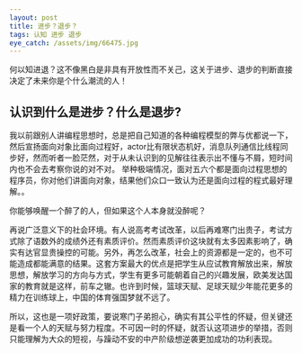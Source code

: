 ```yaml
---
layout: post
title: 进步？退步？ 
tags: 认知 进步 退步
eye_catch: /assets/img/66475.jpg
---
```


何以知进退？这不像黑白是非具有开放性而不关己，这关于进步、退步的判断直接决定了未来你是个什么潮流的人！

<!--more-->

## 认识到什么是进步？什么是退步?

我以前跟别人讲编程思想时，总是把自己知道的各种编程模型的弊与优都说一下，然后宣扬面向对象比面向过程好，actor比有限状态机好，消息队列通信比线程同步好，然而听者一脸茫然，对于从未认识到的见解往往表示出不懂与不屑，短时间内也不会去考察你说的对不对。
举种极端情况，面对五六个都是面向过程思想的程序员，你对他们讲面向对象，结果他们众口一致认为还是面向过程的程式最好理解。。

你能够唤醒一个醉了的人，但如果这个人本身就没醉呢？

再说广泛意义下的社会环境。有人说高考考试改革，以后再难寒门出贵子，考试方式除了语数外的成绩外还有素质评价。然而素质评价这块就有太多因素影响了，确实有达官显贵操控的可能。另外，再怎么改革，社会上的资源都是一定的，也不可能造成都能满意的结果。这套方案最大的优点是把学生从应试教育解放出来，解放思想，解放学习的方向与方式，学生有更多可能朝着自己的兴趣发展，欧美发达国家的教育就是这样，前车之辙。也许到时候，篮球天赋、足球天赋少年能花更多的精力在训练球上，中国的体育强国梦就不远了。

所以，这也是一项好政策，要说寒门子弟担心，确实有其公平性的怀疑，但关键还是看一个人的天赋与努力程度。不可因一时的怀疑，就否认这项进步的举措，否则只能理解为大众的短视，与躁动不安的中产阶级想逆袭更加成功的功利表现。
